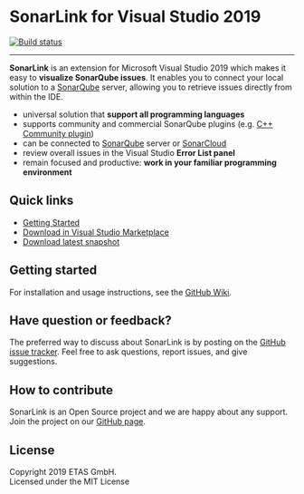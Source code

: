 # SonarLink for Visual Studio 2019

[![Build status](https://ci.appveyor.com/api/projects/status/github/etas/SonarLink?svg=true)](https://ci.appveyor.com/project/netspiri/sonarlink/branch/master) 

- - -

**SonarLink** is an extension for Microsoft Visual Studio 2019 which makes it easy to **visualize SonarQube issues**. It enables you to connect your local solution to a [SonarQube](https://www.sonarqube.org/) server, allowing you to retrieve issues directly from within the IDE.

* universal solution that **support all programming languages**
* supports community and commercial SonarQube plugins (e.g. [C++ Community plugin](https://github.com/SonarOpenCommunity/sonar-cxx))
* can be connected to [SonarQube](https://www.sonarqube.org/) server or [SonarCloud](https://sonarcloud.io/)
* review overall issues in the Visual Studio **Error List panel**
* remain focused and productive: **work in your familiar programming environment**

## Quick links

* [Getting Started](https://github.com/etas/SonarLink/wiki)
* [Download in Visual Studio Marketplace](https://marketplace.visualstudio.com/items?itemName=etas.sonarlink)
* [Download latest snapshot](https://ci.appveyor.com/project/netspiri/sonarlink/branch/master/artifacts) 
 
## Getting started

For installation and usage instructions, see the [GitHub Wiki](https://github.com/etas/SonarLink/wiki).

## Have question or feedback?

The preferred way to discuss about SonarLink is by posting on the [GitHub issue tracker](https://github.com/etas/SonarLink/issues). Feel free to ask questions, report issues, and give suggestions.

## How to contribute

SonarLink is an Open Source project and we are happy about any support. Join the project on our [GitHub page](https://github.com/etas/SonarLink).

## License

Copyright 2019 ETAS GmbH.
<br>Licensed under the MIT License
